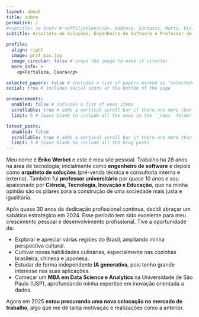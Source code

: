 ```yaml
---
layout: about
title: sobre
permalink: /
#subtitle: <a href='#'>Affiliations</a>. Address. Contacts. Motto. Etc.
subtitle: Arquiteto de Soluções, Engenheiro de Software e Professor de Computação

profile:
  align: right
  image: prof_pic.jpg
  image_circular: false # crops the image to make it circular
  more_info: >
    <p>Fortaleza, Ceará</p>

selected_papers: false # includes a list of papers marked as "selected={true}"
social: true # includes social icons at the bottom of the page

announcements:
  enabled: false # includes a list of news items
  scrollable: true # adds a vertical scroll bar if there are more than 3 news items
  limit: 5 # leave blank to include all the news in the `_news` folder

latest_posts:
  enabled: false
  scrollable: true # adds a vertical scroll bar if there are more than 3 new posts items
  limit: 3 # leave blank to include all the blog posts
---
```


Meu nome é **Eriko Werbet** e este é meu site pessoal. Trabalho há 28 anos na área de tecnologia; inicialmente como **engenheiro de software** e depois como **arquiteto de soluções** (pré-venda técnica e consultoria interna e externa). Também fui **professor universitário** por quase 10 anos e sou apaixonado por **Ciência, Tecnologia, Inovação e Educação**, que na minha opinião são os pilares para a construção de uma sociedade mais justa e igualitária.

Após quase 30 anos de dedicação profissional contínua, decidi abraçar um sabático estratégico em 2024. Esse período tem sido excelente para meu crescimento pessoal e desenvolvimento profissional. Tive a oportunidade de:

- Explorar e apreciar várias regiões do Brasil, ampliando minha perspectiva cultural.
- Cultivar novas habilidades culinárias, especialmente nas cozinhas brasileira, chinesa e japonesa.
- Estudar de forma independente **IA generativa**, pois tenho grande interesse nas suas aplicações.
- Começar um **MBA em Data Science e Analytics** na Universidade de São Paulo (USP), aprofundando minha expertise em inovação orientada a dados.

Agora em 2025 **estou procurando uma nova colocação no mercado de trabalho**, algo que me dê tanta motivação e realizações como a anterior.
